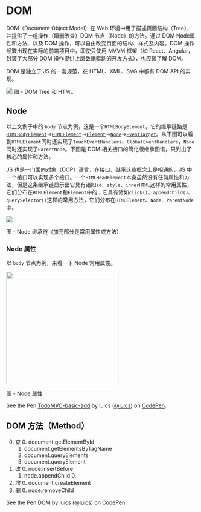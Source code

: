 # DOM

DOM（Document Object Model）在 Web 环境中用于描述页面结构（Tree），并提供了一组操作（增删改查）DOM 节点（Node）的方法。通过 DOM Node属性和方法、以及 DOM 操作，可以自由改变页面的结构、样式及内容。DOM 操作频繁出现在实际的前端项目中，即使只使用 MVVM 框架（如 React、Angular，封装了大部分 DOM 操作提供上层数据驱动的开发方式），也应该了解 DOM。

DOM 是独立于 JS 的一套规范，在 HTML、XML、SVG 中都有 DOM API 的实现。

![](https://gw.alicdn.com/tfs/TB1LTh.QVXXXXbxXXXXXXXXXXXX-1598-588.png)
图 - DOM Tree 和 HTML

## Node 

以上文例子中的 `body` 节点为例，这是一个`HTMLBodyElement`，它的继承链路是：[`HTMLBodyElement`](https://developer.mozilla.org/en-US/docs/Web/API/HTMLBodyElement)->[`HTMLElement`](https://developer.mozilla.org/en-US/docs/Web/API/HTMLElement)->[`Element`](https://developer.mozilla.org/en-US/docs/Web/API/Element)->[`Node`](https://developer.mozilla.org/en-US/docs/Web/API/Node)->[`EventTarget`](https://developer.mozilla.org/en-US/docs/Web/API/EventTarget)。从下图可以看到`HTMLElement`同时还实现了`TouchEventHandlers`、`GlobalEventHandlers`，`Node`同时还实现了`ParentNode`。下图是 DOM 相关接口的简化版继承图谱，只列出了核心的属性和方法。

JS 也是一门面向对象（OOP）语言，在接口、继承这些概念上是相通的，JS 中一个接口可以实现多个接口。一个`HTMLHeadElement`本身虽然没有任何属性和方法，但是这条继承链显示出它具有诸如`id`、`style`、`innerHTML`这样的常用属性，它们分布在`HTMLElement`和`Element`中的；它具有诸如`click()`、`appendChild()`、`querySelector()`这样的常用方法，它们分布在`HTMLElement`、`Node`、`ParentNode`中。

<img src="https://gw.alicdn.com/tfs/TB14wx9QVXXXXbSXXXXXXXXXXXX-1824-1052.png" />

图 - Node 继承链（加亮部分是常用属性或方法）



### Node 属性

以 `body` 节点为例，来看一下 Node 常用属性。

<img src="https://gw.alicdn.com/tfs/TB1ww5MRXXXXXccXFXXXXXXXXXX-1156-616.png" height="297" />

图 - Node 属性


<p data-height="266" data-theme-id="0" data-slug-hash="wGRoXz" data-default-tab="js,result" data-user="luics" data-embed-version="2" class="codepen">See the Pen <a href="http://codepen.io/luics/pen/wGRoXz/">TodoMVC-basic-add</a> by luics (<a href="http://codepen.io/luics">@luics</a>) on <a href="http://codepen.io">CodePen</a>.</p>
<script async src="//assets.codepen.io/assets/embed/ei.js"></script>

## DOM 方法（Method）

0. 查
      0. document.getElementById
      1. document.getElementsByTagName
      2. document.queryElements
      3. document.queryElement
1. 改
    0. node.insertBefore
    1. node.appendChild
       0.
2. 增
    0. document.createElement
3. 删
    0. node.removeChild

<p data-height="265" data-theme-id="0" data-slug-hash="zwrGXN" data-default-tab="html,result" data-user="luics" data-embed-version="2" data-pen-title="DOM" class="codepen">See the Pen <a href="https://codepen.io/luics/pen/zwrGXN/">DOM</a> by luics (<a href="http://codepen.io/luics">@luics</a>) on <a href="http://codepen.io">CodePen</a>.</p>
<script async src="https://production-assets.codepen.io/assets/embed/ei.js"></script>

